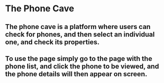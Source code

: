 # The Phone Cave

## The phone cave is a platform where users can check for phones, and then select an individual one, and check its properties.

## To use the page simply go to the page with the phone list, and click the phone to be viewed, and the phone details will then appear on screen.
